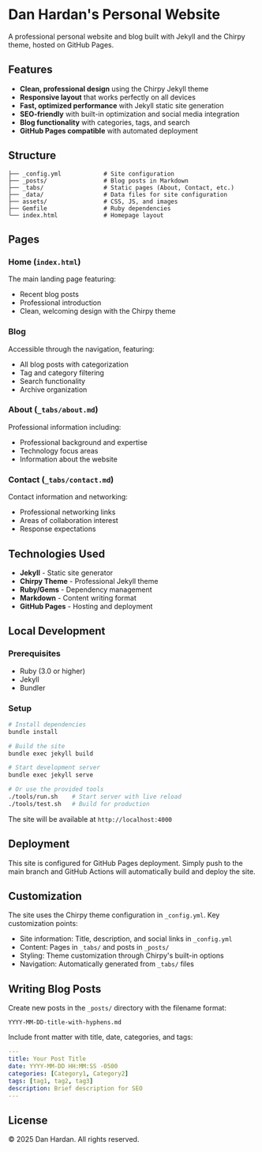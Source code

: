 # Dan Hardan's Personal Website

A professional personal website and blog built with Jekyll and the Chirpy theme, hosted on GitHub Pages.

## Features

- **Clean, professional design** using the Chirpy Jekyll theme
- **Responsive layout** that works perfectly on all devices
- **Fast, optimized performance** with Jekyll static site generation
- **SEO-friendly** with built-in optimization and social media integration
- **Blog functionality** with categories, tags, and search
- **GitHub Pages compatible** with automated deployment

## Structure

```
├── _config.yml            # Site configuration
├── _posts/                # Blog posts in Markdown
├── _tabs/                 # Static pages (About, Contact, etc.)
├── _data/                 # Data files for site configuration
├── assets/                # CSS, JS, and images
├── Gemfile                # Ruby dependencies
└── index.html             # Homepage layout
```

## Pages

### Home (`index.html`)
The main landing page featuring:
- Recent blog posts
- Professional introduction
- Clean, welcoming design with the Chirpy theme

### Blog
Accessible through the navigation, featuring:
- All blog posts with categorization
- Tag and category filtering
- Search functionality
- Archive organization

### About (`_tabs/about.md`)
Professional information including:
- Professional background and expertise
- Technology focus areas
- Information about the website

### Contact (`_tabs/contact.md`)
Contact information and networking:
- Professional networking links
- Areas of collaboration interest
- Response expectations

## Technologies Used

- **Jekyll** - Static site generator
- **Chirpy Theme** - Professional Jekyll theme
- **Ruby/Gems** - Dependency management
- **Markdown** - Content writing format
- **GitHub Pages** - Hosting and deployment

## Local Development

### Prerequisites
- Ruby (3.0 or higher)
- Jekyll
- Bundler

### Setup
```bash
# Install dependencies
bundle install

# Build the site
bundle exec jekyll build

# Start development server
bundle exec jekyll serve

# Or use the provided tools
./tools/run.sh    # Start server with live reload
./tools/test.sh   # Build for production
```

The site will be available at `http://localhost:4000`

## Deployment

This site is configured for GitHub Pages deployment. Simply push to the main branch and GitHub Actions will automatically build and deploy the site.

## Customization

The site uses the Chirpy theme configuration in `_config.yml`. Key customization points:

- Site information: Title, description, and social links in `_config.yml`
- Content: Pages in `_tabs/` and posts in `_posts/`
- Styling: Theme customization through Chirpy's built-in options
- Navigation: Automatically generated from `_tabs/` files

## Writing Blog Posts

Create new posts in the `_posts/` directory with the filename format:
```
YYYY-MM-DD-title-with-hyphens.md
```

Include front matter with title, date, categories, and tags:
```yaml
---
title: Your Post Title
date: YYYY-MM-DD HH:MM:SS -0500
categories: [Category1, Category2]
tags: [tag1, tag2, tag3]
description: Brief description for SEO
---
```

## License

© 2025 Dan Hardan. All rights reserved.
